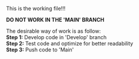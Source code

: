 This is the working file!!!

**DO NOT WORK IN THE 'MAIN' BRANCH**

The desirable way of work is as follow:<br />
**Step 1:** Develop code in 'Develop' branch<br />
**Step 2:** Test code and optimize for better readability<br />
**Step 3:** Push code to 'Main'
